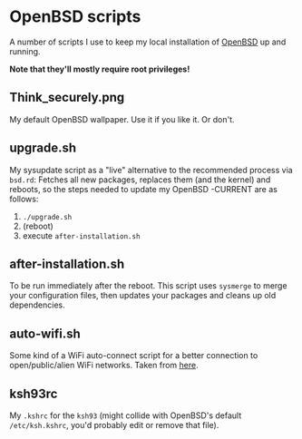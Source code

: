 # OpenBSD scripts

A number of scripts I use to keep my local installation of [OpenBSD](http://www.openbsd.org) up and running.

**Note that they'll mostly require root privileges!**

## Think_securely.png

My default OpenBSD wallpaper. Use it if you like it. Or don't.

## upgrade.sh

My sysupdate script as a "live" alternative to the recommended process via `bsd.rd`: Fetches all new packages, replaces them (and the kernel) and reboots, so the steps needed to update my OpenBSD -CURRENT are as follows:

1. `./upgrade.sh`
2. (reboot)
3. execute `after-installation.sh`

## after-installation.sh

To be run immediately after the reboot. This script uses `sysmerge` to merge your configuration files, then updates your packages and cleans up old 
dependencies.

## auto-wifi.sh

Some kind of a WiFi auto-connect script for a better connection to open/public/alien WiFi networks. Taken from [here](http://lounge.se/wiki2/show/AutoWifi).

## ksh93rc

My `.kshrc` for the `ksh93` (might collide with OpenBSD's default `/etc/ksh.kshrc`, you'd probably edit or remove that file).
